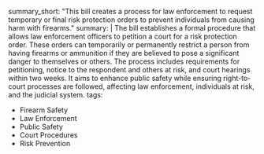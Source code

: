summary_short: "This bill creates a process for law enforcement to request temporary or final risk protection orders to prevent individuals from causing harm with firearms."
summary: |
  The bill establishes a formal procedure that allows law enforcement officers to petition a court for a risk protection order. These orders can temporarily or permanently restrict a person from having firearms or ammunition if they are believed to pose a significant danger to themselves or others. The process includes requirements for petitioning, notice to the respondent and others at risk, and court hearings within two weeks. It aims to enhance public safety while ensuring right-to-court processes are followed, affecting law enforcement, individuals at risk, and the judicial system.
tags:
  - Firearm Safety
  - Law Enforcement
  - Public Safety
  - Court Procedures
  - Risk Prevention
